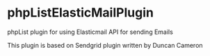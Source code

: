 # phpListElasticMailPlugin
phpList plugin for using Elasticmail API for sending Emails

This plugin is based on Sendgrid plugin written by Duncan Cameron
